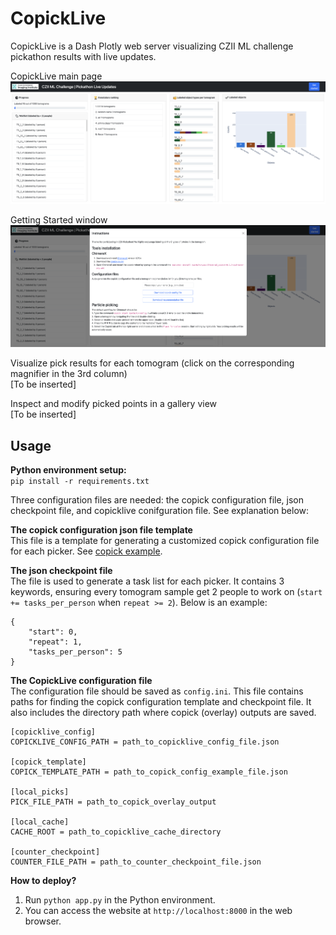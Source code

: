 # CopickLive
CopickLive is a Dash Plotly web server visualizing CZII ML challenge pickathon results with live updates.  

CopickLive main page
![CZII copick live update](assets/gui-1.png)

Getting Started window
![CZII copick live update](assets/gui-2.png)

Visualize pick results for each tomogram (click on the corresponding magnifier in the 3rd column)  
[To be inserted]

Inspect and modify picked points in a gallery view   
[To be inserted]


## Usage
**Python environment setup:**  
`pip install -r requirements.txt` 

Three configuration files are needed: the copick configuration file, json checkpoint file, and copicklive conifguration file. See explanation below:

**The copick configuration json file template**  
This file is a template for generating a customized copick configuration file for each picker. See [copick example](https://github.com/uermel/copick).

**The json checkpoint file**     
The file is used to generate a task list for each picker. It contains 3 keywords, ensuring every tomogram sample get 2 people to work on (`start += tasks_per_person` when `repeat >= 2`). Below is an example:    
```
{  
    "start": 0,       
    "repeat": 1,    
    "tasks_per_person": 5    
}  
``` 

**The CopickLive configuration file**   
The configuration file should be saved as `config.ini`.
This file contains paths for finding the copick configuration template and checkpoint file. It also includes the directory path where copick (overlay) outputs are saved.

```
[copicklive_config]
COPICKLIVE_CONFIG_PATH = path_to_copicklive_config_file.json

[copick_template]
COPICK_TEMPLATE_PATH = path_to_copick_config_example_file.json

[local_picks]
PICK_FILE_PATH = path_to_copick_overlay_output

[local_cache]
CACHE_ROOT = path_to_copicklive_cache_directory

[counter_checkpoint]
COUNTER_FILE_PATH = path_to_counter_checkpoint_file.json
```




**How to deploy?**    
1. Run `python app.py` in the Python environment.     
2. You can access the website at `http://localhost:8000` in the web browser.



